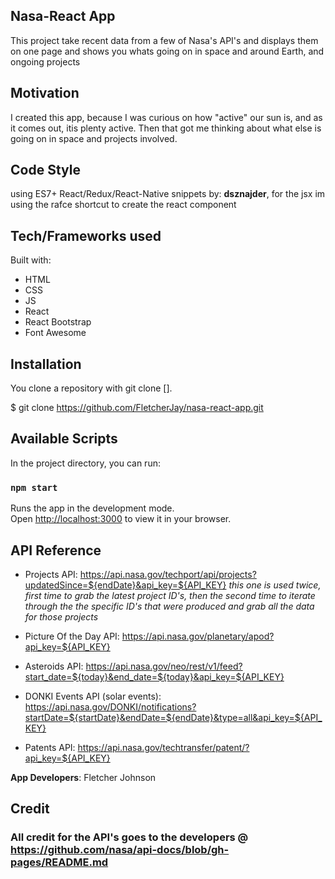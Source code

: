 ## Nasa-React App

This project take recent data from a few of Nasa's API's and displays them on one page and shows you whats going on in space and around Earth, and ongoing projects

## Motivation

I created this app, because I was curious on how "active" our sun is, and as it comes out, itis plenty active. Then that got me thinking about what else is going on in space and projects involved.

## Code Style

using ES7+ React/Redux/React-Native snippets  by: **dsznajder**,
for the jsx im using the rafce shortcut to create the react component

## Tech/Frameworks used

Built with:
* HTML
* CSS
* JS
* React
* React Bootstrap
* Font Awesome

## Installation

You clone a repository with git clone [<url>].

$ git clone https://github.com/FletcherJay/nasa-react-app.git

## Available Scripts

In the project directory, you can run:

### `npm start`

Runs the app in the development mode.\
Open [http://localhost:3000](http://localhost:3000) to view it in your browser.

## API Reference

* Projects API: https://api.nasa.gov/techport/api/projects?updatedSince=${endDate}&api_key=${API_KEY} 
*this one is used twice, first time to grab the latest project ID's, then the second time to iterate through the the specific ID's that were produced and grab all the data for those projects*

* Picture Of the Day API: https://api.nasa.gov/planetary/apod?api_key=${API_KEY} 

* Asteroids API: https://api.nasa.gov/neo/rest/v1/feed?start_date=${today}&end_date=${today}&api_key=${API_KEY} 

* DONKI Events API (solar events): https://api.nasa.gov/DONKI/notifications?startDate=${startDate}&endDate=${endDate}&type=all&api_key=${API_KEY}

* Patents API: https://api.nasa.gov/techtransfer/patent/?api_key=${API_KEY}

**App Developers**: Fletcher Johnson

## Credit

### All credit for the API's goes to the developers @ https://github.com/nasa/api-docs/blob/gh-pages/README.md